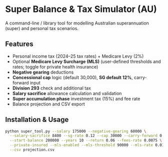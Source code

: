 # Super Balance & Tax Simulator (AU)

A command-line / library tool for modelling Australian superannuation (super) and personal tax scenarios.  

## Features
- Personal income tax (2024–25 tax rates) + Medicare Levy (2%)  
- Optional **Medicare Levy Surcharge (MLS)** (user-defined thresholds and rates; toggle for private health insurance)  
- **Negative gearing** deductions  
- **Concessional cap** logic (default 30,000), **SG default 12%**, carry-forward input  
- **Division 293** check and additional tax  
- **Salary sacrifice** allowance calculation and validation  
- **Super accumulation phase** investment tax (15%) and fee rate  
- Balance projection and CSV export  

## Installation & Usage
```bash
python super_tool.py --salary 175000 --negative-gearing 60000 \
  --salary-sacrifice 8400 --sg-rate 0.12 --cap 30000 --carry-forward 0 \
  --start-balance 200000 --years 10 --return 0.06 --fees-rate 0.0075 \
  --private-insured --mls-enabled --mls-threshold 90000 --mls-rate 0.01 \
  --csv projection.csv
